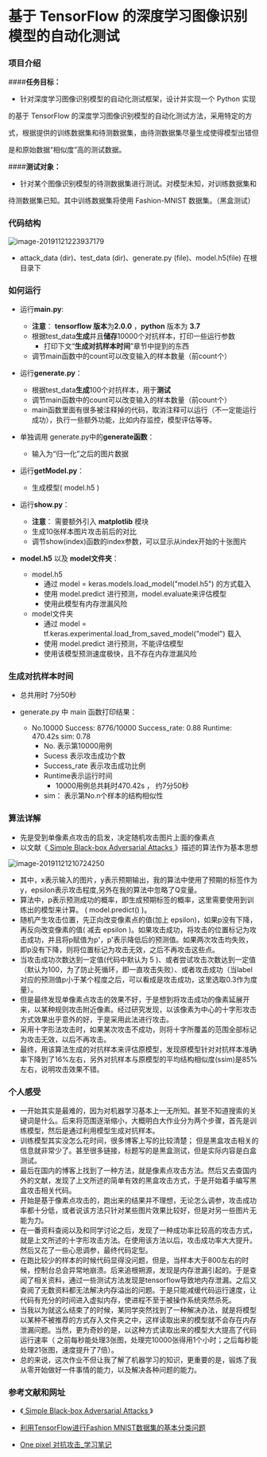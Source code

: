 # 基于 TensorFlow 的深度学习图像识别模型的自动化测试

### 项目介绍

####**任务目标：** 

- 针对深度学习图像识别模型的自动化测试框架，设计并实现一个 Python 实现

的基于 TensorFlow 的深度学习图像识别模型的自动化测试方法，采用特定的方

式，根据提供的训练数据集和待测数据集，由待测数据集尽量生成使得模型出错但

是和原始数据“相似度”高的测试数据。 

####**测试对象：** 

- 针对某个图像识别模型的待测数据集进行测试。对模型未知，对训练数据集和

待测数据集已知。其中训练数据集将使用 Fashion-MNIST 数据集。（黑盒测试）

### 代码结构

![image-20191121223937179](C:\Users\SKY\AppData\Roaming\Typora\typora-user-images\image-20191121223937179.png)

- attack_data (dir)、test_data (dir)、generate.py (file)、model.h5(file) 在根目录下

### 如何运行

- 运行**main.py**: 
  - **注意**： **tensorflow 版本**为**2.0.0** ，**python** 版本为 **3.7**
  - 根据test_data**生成**并且**储存**10000个对抗样本，打印一些运行参数
    - 打印下文“**生成对抗样本时间**”章节中提到的东西
  - 调节main函数中的count可以改变输入的样本数量（前count个）

- 运行**generate.py**：
  - 根据test_data**生成**100个对抗样本，用于**测试**
  - 调节main函数中的count可以改变输入的样本数量（前count个）
  - main函数里面有很多被注释掉的代码，取消注释可以运行（不一定能运行成功），执行一些额外功能，比如内存监控，模型评估等等。
- 单独调用 generate.py中的**generate函数**：
  - 输入为“归一化”之后的图片数据
- 运行**getModel.py**： 
  - 生成模型( model.h5 )
- 运行**show.py**：
  - **注意**： 需要额外引入 **matplotlib** 模块
  - 生成10张样本图片攻击前后的对比
  - 调节show(index)函数的index参数，可以显示从index开始的十张图片
- **model.h5** 以及 **model文件夹**：
  - model.h5
    -  通过 model = keras.models.load_model("model.h5") 的方式载入
    - 使用 model.predict 进行预测，model.evaluate来评估模型
    - 使用此模型有内存泄漏风险
  - model文件夹
    - 通过 model = tf.keras.experimental.load_from_saved_model("model") 载入
    - 使用 model.predict 进行预测，不能评估模型
    - 使用该模型预测速度极快，且不存在内存泄漏风险

### 生成对抗样本时间

- 总共用时 7分50秒

- generate.py 中 main 函数打印结果：
  - No.10000      Success: 8776/10000      Success_rate: 0.88      Runtime: 470.42s      sim: 0.78
    - No. 表示第10000用例
    - Sucess 表示攻击成功个数
    - Success_rate 表示攻击成功比例
    - Runtime表示运行时间
      - 10000用例总共耗时470.42s ， 约7分50秒
    - sim： 表示第No.n个样本的结构相似性

### 算法详解

- 先是受到单像素点攻击的启发，决定随机攻击图片上面的像素点
- 以文献《[ Simple Black-box Adversarial Attacks ](http://proceedings.mlr.press/v97/guo19a/guo19a.pdf)》描述的算法作为基本思想

![image-20191121210724250](C:\Users\SKY\AppData\Roaming\Typora\typora-user-images\image-20191121210724250.png)

- 其中，x表示输入的图片，y表示预期输出，我的算法中使用了预期的标签作为y，epsilon表示攻击程度,另外在我的算法中忽略了Q变量。
- 算法中，p表示预测成功的概率，即生成预期标签的概率，这里需要使用到训练出的模型来计算。 ( model.predict() )。
- 随机产生攻击位置，先正向改变像素点的值(加上 epsilon)，如果p没有下降，再反向改变像素的值( 减去 epsilon )。如果攻击成功，将攻击的位置标记为攻击成功，并且将p赋值为p'，p'表示降低后的预测值。如果两次攻击均失败，即p没有下降，则将位置标记为攻击无效，之后不再攻击这些点。
- 当攻击成功次数达到一定值(代码中默认为 5 )、或者尝试攻击次数达到一定值（默认为100，为了防止死循环，即一直攻击失败）、或者攻击成功（当label对应的预测值p小于某个程度之后，可以看成是攻击成功，这里选取0.3作为度量）。
- 但是最终发现单像素点攻击的效果不好，于是想到将攻击成功的像素延展开来，以某种规则攻击附近像素。经过研究发现，以该像素为中心的十字形攻击方式效果出乎意外的好，于是采用此法进行攻击。
- 采用十字形法攻击时，如果某次攻击不成功，则将十字所覆盖的范围全部标记为攻击无效，以后不再攻击。
- 最终，用该算法生成的对抗样本来评估原模型，发现原模型针对对抗样本准确率下降到了16%左右，另外对抗样本与原模型的平均结构相似度(ssim)是85%左右，说明攻击效果不错。

### 个人感受

- 一开始其实是最难的，因为对机器学习基本上一无所知。甚至不知道搜索的关键词是什么。后来将范围逐渐缩小，大概明白大作业分为两个步骤，首先是训练模型，然后是通过利用模型生成对抗样本。
- 训练模型其实没怎么花时间，很多博客上写的比较清楚； 但是黑盒攻击相关的信息就非常少了。甚至很多链接，标题写的是黑盒测试，但是实际内容是白盒测试。
- 最后在国内的博客上找到了一种方法，就是像素点攻击方法。然后又去查国内外的文献，发现了上文所述的简单有效的黑盒攻击方式，于是开始着手编写黑盒攻击相关代码。
- 开始是基于像素点攻击的，跑出来的结果并不理想，无论怎么调参，攻击成功率都十分低，或者说该方法只针对某些图片效果比较好，但是对另一些图片无能为力。
- 在一番资料查阅以及和同学讨论之后，发现了一种成功率比较高的攻击方式，就是上文所述的十字形攻击方法。在使用该方法以后，攻击成功率大大提升。然后又花了一些心思调参，最终代码定型。
- 在跑比较少的样本的时候代码显得没问题，但是，当样本大于800左右的时候，控制台总会异常地崩溃。后来追根朔源，发现是内存泄漏引起的。于是查阅了相关资料，通过一些测试方法发现是tensorflow导致地内存泄漏。之后又查阅了无数资料都无法解决内存溢出的问题。于是只能减缓代码运行速度，让代码有充分的时间进入虚拟内存，使进程不至于被操作系统突然杀死。 
- 当我以为就这么结束了的时候，某同学突然找到了一种解决办法，就是将模型以某种不被推荐的方式存入文件夹之中，这样读取出来的模型就不会存在内存泄漏问题。当然，更为奇妙的是，以这种方式读取出来的模型大大提高了代码运行速率（ 之前每秒能处理3张图，处理完10000张得用1个小时；之后每秒能处理21张图，速度提升了7倍）。
- 总的来说，这次作业不但让我了解了机器学习的知识，更重要的是，锻炼了我从零开始做好一件事情的能力，以及解决各种问题的能力。

### 参考文献和网址

- 《[ Simple Black-box Adversarial Attacks ](http://proceedings.mlr.press/v97/guo19a/guo19a.pdf)》

- [利用TensorFlow进行Fashion MNIST数据集的基本分类问题](https://blog.csdn.net/m0_37393514/article/details/81010587)

- [One pixel 对抗攻击_学习笔记](https://blog.csdn.net/qq_35414569/article/details/82148305)